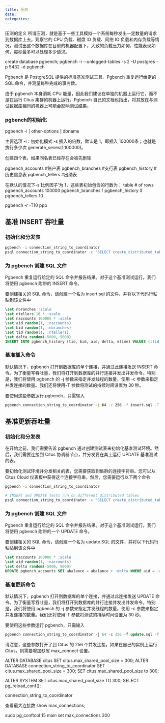 ```yaml
---
title: 压测
date:
categories:
---
```


压测的定义
所谓压测，就是基于一些工具模拟一个系统每秒发出一定数量的请求到数据库上去，观察它的 CPU 负载、磁盘 IO 负载、网络 IO 负载和内存负载等情况，测试出这个数据库在目前的机器配置下，大致的负载压力如何，性能表现如何，每秒最多可以处理多少请求。

create database pgbench;
pgbench -i --unlogged-tables -s 2 -U postgres -p 5432 -d pgbench

Pgbench 是 PostgreSQL 提供的标准基准测试工具。Pgbench 重复运行给定的 SQL 命令，并测量每秒完成的事务数。

由于 pgbench 本身消耗 CPU 能量，因此我们建议在单独的机器上运行它，而不是在运行 Citus 集群的机器上运行。Pgbench 自己的文档也指出，将其放在与测试数据库相同的机器上可能会影响测试结果。

### pgbench的初始化

pgbench -i [ other-options ] dbname

主要选项
-i：初始化模式
-s 插入的倍数，默认是 1，即插入 100000条；也就是执行多少次 generate_series(1,100000)。

创建四个表，如果同名表已经存在会被先删除

pgbench_accounts #账户表
pgbench_branches #支行表
pgbench_history #历史信息表
pgbench_tellers #出纳表

在默认的情况下-s’比例因子’为 1，这些表初始包含的行数为：
table # of rows
pgbench_accounts 100000
pgbench_branches 1
pgbench_history 0
pgbench_tellers 10

pgbench -r -T10 ppp

## 基准 INSERT 吞吐量

### 初始化和分发表

```sh
pgbench -i connection_string_to_coordinator
psql connection_string_to_coordinator -c "SELECT create_distributed_table('pgbench_history', 'aid');"
```

### 为 pgbench 创建 SQL 文件

Pgbench 重复运行给定的 SQL 命令并报告结果。对于这个基准测试运行，我们将使用 pgbench 附带的 INSERT 命令。

要创建相关的 SQL 命令，请创建一个名为 insert.sql 的文件，并将以下代码行粘贴到该文件中

```sql
\set nbranches :scale
\set ntellers 10 * :scale
\set naccounts 100000 * :scale
\set aid random(1, :naccounts)
\set bid random(1, :nbranches)
\set tid random(1, :ntellers)
\set delta random(-5000, 5000)
INSERT INTO pgbench_history (tid, bid, aid, delta, mtime) VALUES (:tid, :bid, :aid, :delta, CURRENT_TIMESTAMP);
```

### 基准插入命令

默认情况下，pgbench 打开到数据库的单个连接，并通过此连接发送 INSERT 命令。为了衡量写吞吐量，我们将打开到数据库的并行连接并发出并发命令。特别是，我们将使用 pgbench 的 -j 参数来指定并发线程的数量，使用 -c 参数来指定并发连接的数量。我们还将使用-T 参数将测试的持续时间设置为 30 秒。

要使用这些参数运行 pgbench，只需输入

```sh
pgbench connection_string_to_coordinator -j 64 -c 256 -f insert.sql -T 30
```

## 基准更新吞吐量

### 初始化和分发表

在开始之前，我们需要告诉 pgbench 通过创建测试表来初始化基准测试环境。然后，我们需要连接到 Citus 协调器节点，并分发要在其上运行 UPDATE 基准测试的表。

要初始化测试环境并分发相关的表，您需要获取到集群的连接字符串。您可以从 Citus Cloud 仪表板中获得这个连接字符串。然后，您需要运行以下两个命令

```sh
pgbench -i connection_string_to_coordinator

# INSERT and UPDATE tests run on different distributed tables
psql connection_string_to_coordinator -c "SELECT create_distributed_table('pgbench_accounts', 'aid');"
```

### 为 pgbench 创建 SQL 文件

Pgbench 重复运行给定的 SQL 命令并报告结果。对于这个基准测试运行，我们将使用 pgbench 附带的一个 UPDATE 命令。

要创建相关的 SQL 命令，请创建一个名为 update.SQL 的文件，并将以下代码行粘贴到该文件中

```sql
\set naccounts 100000 * :scale
\set aid random(1, :naccounts)
\set delta random(-5000, 5000)
UPDATE pgbench_accounts SET abalance = abalance + :delta WHERE aid = :aid;
```

### 基准更新命令

默认情况下，pgbench 打开到数据库的单个连接，并通过此连接发送 UPDATE 命令。为了衡量写吞吐量，我们将打开到数据库的并行连接并发出并发命令。特别是，我们将使用 pgbench 的 -j 参数来指定并发线程的数量，使用 -c 参数来指定并发连接的数量。我们还将使用-T 参数将测试的持续时间设置为 30 秒。

要使用这些参数运行 pgbench，只需输入

```sql
pgbench connection_string_to_coordinator -j 64 -c 256 -f update.sql -T 30
```

请注意，这些参数打开了到 Citus 的 256 个并发连接。如果在自己的实例上运行 Citus，则需要增加缺省 max_connect 设置。

ALTER DATABASE citus SET citus.max_shared_pool_size  = 300;
ALTER DATABASE connection_string_to_coordinator SET citus.max_shared_pool_size = 300;
SET citus.max_shared_pool_size to 300;

ALTER SYSTEM SET citus.max_shared_pool_size TO 300;
SELECT pg_reload_conf();

connection_string_to_coordinator

查看最大连接数
show max_connections;

sudo pg_conftool 15 main set max_connections 300
